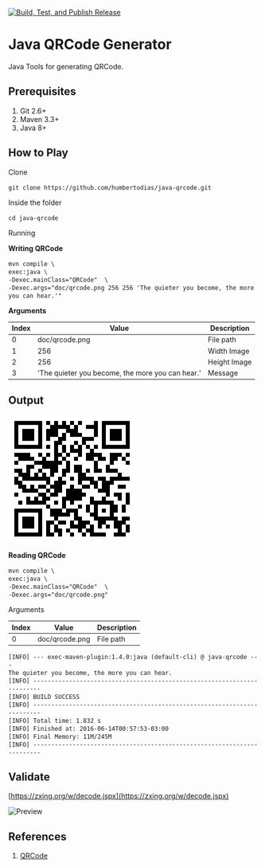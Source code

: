 [![Build, Test, and Publish Release](https://github.com/humbertodias/java-qrcode/actions/workflows/release.yml/badge.svg)](https://github.com/humbertodias/java-qrcode/actions/workflows/release.yml)

# Java QRCode Generator

Java Tools for generating QRCode.


## Prerequisites

1. Git 2.6+
2. Maven 3.3+
3. Java 8+


## How to Play

Clone

```shell
git clone https://github.com/humbertodias/java-qrcode.git
```

Inside the folder

```shell
cd java-qrcode
```

Running

**Writing QRCode**

```shell
mvn compile \
exec:java \
-Dexec.mainClass="QRCode"  \
-Dexec.args="doc/qrcode.png 256 256 'The quieter you become, the more you can hear.'"
```

**Arguments**

 Index | Value                                            | Description  
-------|--------------------------------------------------|--------------
 0     | doc/qrcode.png                                   | File path    
 1     | 256                                              | Width Image  
 2     | 256                                              | Height Image 
 3     | 'The quieter you become, the more you can hear.' | Message      

## Output
![Preview](doc/qrcode.png)


**Reading QRCode**

```shell
mvn compile \
exec:java \
-Dexec.mainClass="QRCode"  \
-Dexec.args="doc/qrcode.png"
```

Arguments

 Index | Value          | Description 
-------|----------------|-------------
 0     | doc/qrcode.png | File path   


```
[INFO] --- exec-maven-plugin:1.4.0:java (default-cli) @ java-qrcode ---
The quieter you become, the more you can hear.
[INFO] ------------------------------------------------------------------------
[INFO] BUILD SUCCESS
[INFO] ------------------------------------------------------------------------
[INFO] Total time: 1.832 s
[INFO] Finished at: 2016-06-14T00:57:53-03:00
[INFO] Final Memory: 11M/245M
[INFO] ------------------------------------------------------------------------
```

## Validate

[https://zxing.org/w/decode.jspx](https://zxing.org/w/decode.jspx)

![Preview](doc/decode-succeeded.png)


## References

1. [QRCode](https://en.wikipedia.org/wiki/QR_code)

